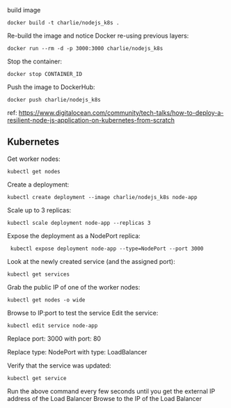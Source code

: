 build image
```shell
docker build -t charlie/nodejs_k8s .
```
Re-build the image and notice Docker re-using previous layers:
```shell
docker run --rm -d -p 3000:3000 charlie/nodejs_k8s
```
Stop the container:
```shell
docker stop CONTAINER_ID
```
Push the image to DockerHub:
```shell
docker push charlie/nodejs_k8s
```

ref: https://www.digitalocean.com/community/tech-talks/how-to-deploy-a-resilient-node-js-application-on-kubernetes-from-scratch
## Kubernetes
Get worker nodes:
```shell
kubectl get nodes
```

Create a deployment:
```shell
kubectl create deployment --image charlie/nodejs_k8s node-app
```

Scale up to 3 replicas:
```shell
kubectl scale deployment node-app --replicas 3
```

Expose the deployment as a NodePort replica:
```shell
 kubectl expose deployment node-app --type=NodePort --port 3000
```

Look at the newly created service (and the assigned port):
```shell
kubectl get services
```

Grab the public IP of one of the worker nodes:
```shell
kubectl get nodes -o wide
```

Browse to IP:port to test the service
Edit the service:
```shell
kubectl edit service node-app
```

Replace port: 3000 with port: 80

Replace type: NodePort with type: LoadBalancer

Verify that the service was updated: 
```shell
kubectl get service
```

Run the above command every few seconds until you get the external IP address of the Load Balancer
Browse to the IP of the Load Balancer